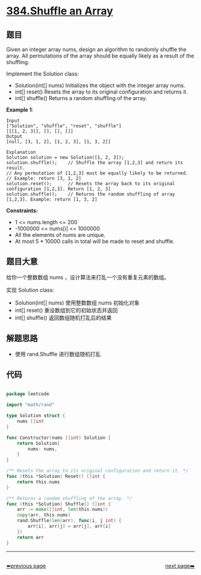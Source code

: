 # [384.Shuffle an Array](https://leetcode.com/problems/shuffle-an-array/)

## 题目

Given an integer array nums, design an algorithm to randomly shuffle the array. All permutations of the array should be equally likely as a result of the shuffling.

Implement the Solution class:

- Solution(int[] nums) Initializes the object with the integer array nums.
- int[] reset() Resets the array to its original configuration and returns it.
- int[] shuffle() Returns a random shuffling of the array.

**Example 1**:

    Input
    ["Solution", "shuffle", "reset", "shuffle"]
    [[[1, 2, 3]], [], [], []]
    Output
    [null, [3, 1, 2], [1, 2, 3], [1, 3, 2]]

    Explanation
    Solution solution = new Solution([1, 2, 3]);
    solution.shuffle();    // Shuffle the array [1,2,3] and return its result.
    // Any permutation of [1,2,3] must be equally likely to be returned.
    // Example: return [3, 1, 2]
    solution.reset();      // Resets the array back to its original configuration [1,2,3]. Return [1, 2, 3]
    solution.shuffle();    // Returns the random shuffling of array [1,2,3]. Example: return [1, 3, 2]

**Constraints:**

- 1 <= nums.length <= 200
- -1000000 <= nums[i] <= 1000000
- All the elements of nums are unique.
- At most 5 * 10000 calls in total will be made to reset and shuffle.

## 题目大意

给你一个整数数组 nums ，设计算法来打乱一个没有重复元素的数组。

实现 Solution class:

- Solution(int[] nums) 使用整数数组 nums 初始化对象
- int[] reset() 重设数组到它的初始状态并返回
- int[] shuffle() 返回数组随机打乱后的结果

## 解题思路

- 使用 rand.Shuffle 进行数组随机打乱

## 代码

```go

package leetcode

import "math/rand"

type Solution struct {
	nums []int
}

func Constructor(nums []int) Solution {
	return Solution{
		nums: nums,
	}
}

/** Resets the array to its original configuration and return it. */
func (this *Solution) Reset() []int {
	return this.nums
}

/** Returns a random shuffling of the array. */
func (this *Solution) Shuffle() []int {
	arr := make([]int, len(this.nums))
	copy(arr, this.nums)
	rand.Shuffle(len(arr), func(i, j int) {
		arr[i], arr[j] = arr[j], arr[i]
	})
	return arr
}
```



----------------------------------------------
<div style="display: flex;justify-content: space-between;align-items: center;">
<p><a href="https://books.halfrost.com/leetcode/ChapterFour/0300~0399/0383.Ransom-Note/">⬅️previous page</a></p>
<p><a href="https://books.halfrost.com/leetcode/ChapterFour/0300~0399/0385.Mini-Parser/">next page➡️</a></p>
</div>
